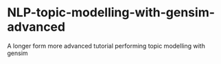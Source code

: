 # NLP-topic-modelling-with-gensim-advanced
 A longer form more advanced tutorial performing topic modelling with gensim
